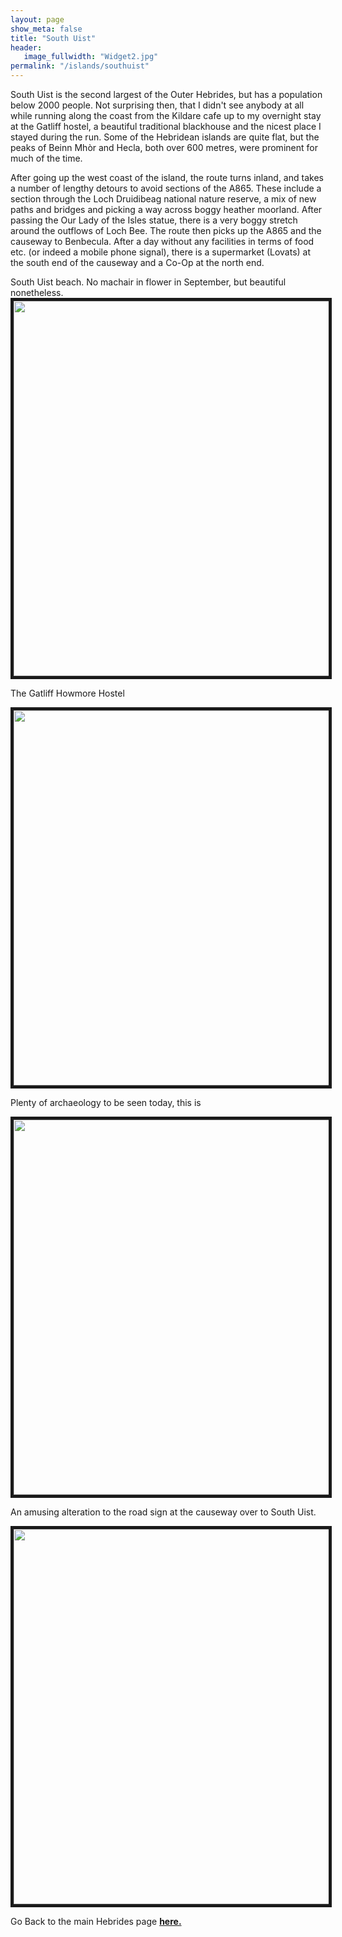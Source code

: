 ```yaml
---
layout: page
show_meta: false
title: "South Uist"
header:
   image_fullwidth: "Widget2.jpg"
permalink: "/islands/southuist"
---
```

South Uist is the second largest of the Outer Hebrides, but has a population below 2000 people. Not surprising then, that I didn't see anybody at all while running along the coast from the Kildare cafe up to my overnight stay at the Gatliff hostel, a beautiful traditional blackhouse and the nicest place I stayed during the run. Some of the Hebridean islands are quite flat, but the peaks of Beinn Mhòr and Hecla, both over 600 metres, were prominent for much of the time.

After going up the west coast of the island, the route turns inland, and takes a number of lengthy detours to avoid sections of the A865. These include a section through the Loch Druidibeag national nature reserve, a mix of new paths and bridges and picking a way across boggy heather moorland. After passing the Our Lady of the Isles statue, there is a very boggy stretch around the outflows of Loch Bee. The route then picks up the A865 and the causeway to Benbecula. After a day without any facilities in terms of food etc. (or indeed a mobile phone signal), there is a supermarket (Lovats) at the south end of the causeway and a Co-Op at the north end.

South Uist beach. No machair in flower in September, but beautiful nonetheless.
<img src="{{ site.urlimg }}IMG_20190904_123221177_HDR.jpg" width="800" height="600" border="5">

The Gatliff Howmore Hostel

<img src="{{ site.urlimg }}IMG_20190905_091537067_HDR.jpg" width="800" height="600" border="5">

Plenty of archaeology to be seen today, this is 

<img src="{{ site.urlimg }}MG_20190905_092959897.jpg" width="800" height="600" border="5">

An amusing alteration to the road sign at the causeway over to South Uist.

<img src="{{ site.urlimg }}IMG_20190905_112131591_HDR.jpg" width="800" height="600" border="5">

Go Back to the main Hebrides page **<a href="{{ site.url }}{{ site.baseurl }}/islands/hebrides">here.</a>**
